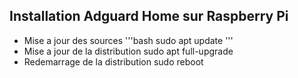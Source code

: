 ## Installation Adguard Home sur Raspberry Pi
* Mise a jour des sources
'''bash
sudo apt update
'''
* Mise a jour de la distribution
  sudo apt full-upgrade
* Redemarrage de la distribution
  sudo reboot
